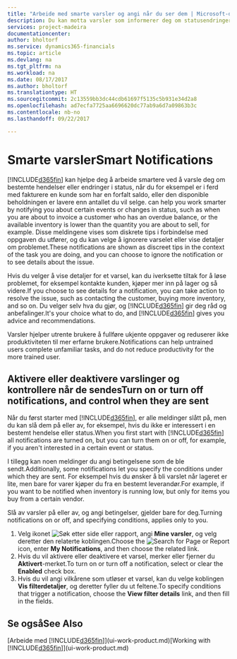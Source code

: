 ```yaml
---
title: "Arbeide med smarte varsler og angi når du ser dem | Microsoft-dokumentasjon"
description: Du kan motta varsler som informerer deg om statusendringer eller hendelser, for eksempel en forfalt saldo eller lav beholdning.
services: project-madeira
documentationcenter: 
author: bholtorf
ms.service: dynamics365-financials
ms.topic: article
ms.devlang: na
ms.tgt_pltfrm: na
ms.workload: na
ms.date: 08/17/2017
ms.author: bholtorf
ms.translationtype: HT
ms.sourcegitcommit: 2c13559bb3dc44cdb61697f5135c5b931e34d2a8
ms.openlocfilehash: ad7ecfa7725aa6696620dc77ab9a6d7a09863b3c
ms.contentlocale: nb-no
ms.lasthandoff: 09/22/2017

---
```

# <a name="smart-notifications"></a><span data-ttu-id="f11d6-103">Smarte varsler</span><span class="sxs-lookup"><span data-stu-id="f11d6-103">Smart Notifications</span></span>
[!INCLUDE[d365fin](includes/d365fin_md.md)]<span data-ttu-id="f11d6-104"> kan hjelpe deg å arbeide smartere ved å varsle deg om bestemte hendelser eller endringer i status, når du for eksempel er i ferd med fakturere en kunde som har en forfalt saldo, eller den disponible beholdningen er lavere enn antallet du vil selge.</span><span class="sxs-lookup"><span data-stu-id="f11d6-104"> can help you work smarter by notifying you about certain events or changes in status, such as when you are about to invoice a customer who has an overdue balance, or the available inventory is lower than the quantity you are about to sell, for example.</span></span> <span data-ttu-id="f11d6-105">Disse meldingene vises som diskrete tips i forbindelse med oppgaven du utfører, og du kan velge å ignorere varselet eller vise detaljer om problemet.</span><span class="sxs-lookup"><span data-stu-id="f11d6-105">These notifications are shown as discreet tips in the context of the task you are doing, and you can choose to ignore the notification or to see details about the issue.</span></span>  

<span data-ttu-id="f11d6-106">Hvis du velger å vise detaljer for et varsel, kan du iverksette tiltak for å løse problemet, for eksempel kontakte kunden, kjøper mer inn på lager og så videre.</span><span class="sxs-lookup"><span data-stu-id="f11d6-106">If you choose to see details for a notification, you can take action to resolve the issue, such as contacting the customer, buying more inventory, and so on.</span></span> <span data-ttu-id="f11d6-107">Du velger selv hva du gjør, og [!INCLUDE[d365fin](includes/d365fin_md.md)] gir deg råd og anbefalinger.</span><span class="sxs-lookup"><span data-stu-id="f11d6-107">It's your choice what to do, and [!INCLUDE[d365fin](includes/d365fin_md.md)] gives you advice and recommendations.</span></span>  

<span data-ttu-id="f11d6-108">Varsler hjelper utrente brukere å fullføre ukjente oppgaver og reduserer ikke produktiviteten til mer erfarne brukere.</span><span class="sxs-lookup"><span data-stu-id="f11d6-108">Notifications can help untrained users complete unfamiliar tasks, and do not reduce productivity for the more trained user.</span></span>  

## <a name="turn-on-or-turn-off-notifications-and-control-when-they-are-sent"></a><span data-ttu-id="f11d6-109">Aktivere eller deaktivere varslinger og kontrollere når de sendes</span><span class="sxs-lookup"><span data-stu-id="f11d6-109">Turn on or turn off notifications, and control when they are sent</span></span>
<span data-ttu-id="f11d6-110">Når du først starter med [!INCLUDE[d365fin](includes/d365fin_md.md)], er alle meldinger slått på, men du kan slå dem på eller av, for eksempel, hvis du ikke er interessert i en bestemt hendelse eller status.</span><span class="sxs-lookup"><span data-stu-id="f11d6-110">When you first start with [!INCLUDE[d365fin](includes/d365fin_md.md)] all notifications are turned on, but you can turn them on or off, for example, if you aren't interested in a certain event or status.</span></span>  
  
<span data-ttu-id="f11d6-111">I tillegg kan noen meldinger du angi betingelsene som de ble sendt.</span><span class="sxs-lookup"><span data-stu-id="f11d6-111">Additionally, some notifications let you specify the conditions under which they are sent.</span></span> <span data-ttu-id="f11d6-112">For eksempel hvis du ønsker å bli varslet når lageret er lite, men bare for varer kjøper du fra en bestemt leverandør.</span><span class="sxs-lookup"><span data-stu-id="f11d6-112">For example, if you want to be notified when inventory is running low, but only for items you buy from a certain vendor.</span></span>  
  
<span data-ttu-id="f11d6-113">Slå av varsler på eller av, og angi betingelser, gjelder bare for deg.</span><span class="sxs-lookup"><span data-stu-id="f11d6-113">Turning notifications on or off, and specifying conditions, applies only to you.</span></span>  

1. <span data-ttu-id="f11d6-114">Velg ikonet ![Søk etter side eller rapport](media/ui-search/search_small.png "Ikonet Søk etter side eller rapport"), angi **Mine varsler**, og velg deretter den relaterte koblingen.</span><span class="sxs-lookup"><span data-stu-id="f11d6-114">Choose the ![Search for Page or Report](media/ui-search/search_small.png "Search for Page or Report icon") icon, enter **My Notifications**, and then choose the related link.</span></span>
2. <span data-ttu-id="f11d6-115">Hvis du vil aktivere eller deaktivere et varsel, merker eller fjerner du **Aktivert**-merket.</span><span class="sxs-lookup"><span data-stu-id="f11d6-115">To turn on or turn off a notification, select or clear the **Enabled** check box.</span></span>
3. <span data-ttu-id="f11d6-116">Hvis du vil angi vilkårene som utløser et varsel, kan du velge koblingen **Vis filterdetaljer**, og deretter fyller du ut feltene.</span><span class="sxs-lookup"><span data-stu-id="f11d6-116">To specify conditions that trigger a notification, choose the **View filter details** link, and then fill in the fields.</span></span>  

## <a name="see-also"></a><span data-ttu-id="f11d6-117">Se også</span><span class="sxs-lookup"><span data-stu-id="f11d6-117">See Also</span></span>
<span data-ttu-id="f11d6-118">[Arbeide med [!INCLUDE[d365fin](includes/d365fin_md.md)]](ui-work-product.md)</span><span class="sxs-lookup"><span data-stu-id="f11d6-118">[Working with [!INCLUDE[d365fin](includes/d365fin_md.md)]](ui-work-product.md)</span></span>

